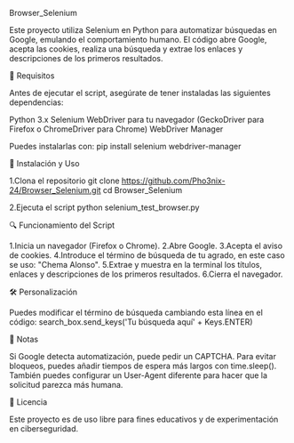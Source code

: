 Browser_Selenium

Este proyecto utiliza Selenium en Python para automatizar búsquedas en Google, emulando el comportamiento humano. El código abre Google, acepta las cookies, realiza una búsqueda y extrae los enlaces y descripciones de los primeros resultados.

📌 Requisitos

Antes de ejecutar el script, asegúrate de tener instaladas las siguientes dependencias:

Python 3.x
Selenium
WebDriver para tu navegador (GeckoDriver para Firefox o ChromeDriver para Chrome)
WebDriver Manager

Puedes instalarlas con:
pip install selenium webdriver-manager

🚀 Instalación y Uso

1.Clona el repositorio
git clone https://github.com/Pho3nix-24/Browser_Selenium.git
cd Browser_Selenium

2.Ejecuta el script
python selenium_test_browser.py

🔍 Funcionamiento del Script

1.Inicia un navegador (Firefox o Chrome).
2.Abre Google.
3.Acepta el aviso de cookies.
4.Introduce el término de búsqueda de tu agrado, en este caso se uso: "Chema Alonso".
5.Extrae y muestra en la terminal los títulos, enlaces y descripciones de los primeros resultados.
6.Cierra el navegador.

🛠 Personalización

Puedes modificar el término de búsqueda cambiando esta línea en el código:
search_box.send_keys('Tu búsqueda aquí' + Keys.ENTER)

📝 Notas

Si Google detecta automatización, puede pedir un CAPTCHA. Para evitar bloqueos, puedes añadir tiempos de espera más largos con time.sleep(). También puedes configurar un User-Agent diferente para hacer que la solicitud parezca más humana.

📜 Licencia

Este proyecto es de uso libre para fines educativos y de experimentación en ciberseguridad.
